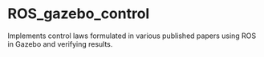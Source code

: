 # ROS_gazebo_control
Implements control laws formulated in various published papers using ROS in Gazebo and verifying results.

